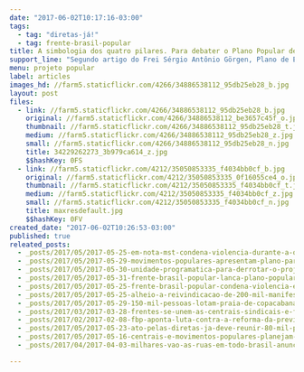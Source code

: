 ```yaml
---
date: "2017-06-02T10:17:16-03:00"
tags:
  - tag: "diretas-já!"
  - tag: frente-brasil-popular
title: A simbologia dos quatro pilares. Para debater o Plano Popular de Emergência
support_line: "Segundo artigo do Frei Sérgio Antônio Görgen, Plano de Emergência, lançado pela Frente Brasil Popular, simboliza a consigna: 'emprego, alimento, moradia e energia."
menu: projeto popular
label: articles
images_hd: //farm5.staticflickr.com/4266/34886538112_95db25eb28_b.jpg
layout: post
files:
  - link: //farm5.staticflickr.com/4266/34886538112_95db25eb28_b.jpg
    original: //farm5.staticflickr.com/4266/34886538112_be3657c45f_o.jpg
    thumbnail: //farm5.staticflickr.com/4266/34886538112_95db25eb28_t.jpg
    medium: //farm5.staticflickr.com/4266/34886538112_95db25eb28_z.jpg
    small: //farm5.staticflickr.com/4266/34886538112_95db25eb28_n.jpg
    title: 34229262273_3b979ca614_z.jpg
    $$hashKey: 0FS
  - link: //farm5.staticflickr.com/4212/35050853335_f4034bb0cf_b.jpg
    original: //farm5.staticflickr.com/4212/35050853335_0f16055ce4_o.jpg
    thumbnail: //farm5.staticflickr.com/4212/35050853335_f4034bb0cf_t.jpg
    medium: //farm5.staticflickr.com/4212/35050853335_f4034bb0cf_z.jpg
    small: //farm5.staticflickr.com/4212/35050853335_f4034bb0cf_n.jpg
    title: maxresdefault.jpg
    $$hashKey: 0FV
created_date: "2017-06-02T10:26:53-03:00"
published: true
releated_posts:
  - _posts/2017/05/2017-05-25-em-nota-mst-condena-violencia-durante-a-ocupacao-dos-movimentos-populares-em-brasilia.md
  - _posts/2017/05/2017-05-29-movimentos-populares-apresentam-plano-para-saida-da-crise-nesta-segunda-29-em-sp.md
  - _posts/2017/05/2017-05-30-unidade-programatica-para-derrotar-o-projeto-do-golpe.md
  - _posts/2017/05/2017-05-31-frente-brasil-popular-lanca-plano-popular-de-emergencia-para-tirar-o-pais-da-crise.md
  - _posts/2017/05/2017-05-25-frente-brasil-popular-condena-violencia-e-uso-de-forcas-armadas.md
  - _posts/2017/05/2017-05-25-alheio-a-reivindicacao-de-200-mil-manifestantes-governo-tentar-conquistar-legitimidade-com-repressao.md
  - _posts/2017/05/2017-05-29-150-mil-pessoas-lotam-praia-de-copacabana-em-ato-historico-por-diretas-ja.md
  - _posts/2017/03/2017-03-28-frentes-se-unem-as-centrais-sindicais-e-fortalecem-a-greve-do-dia-28-de-abril.md
  - _posts/2017/02/2017-02-08-fbp-aponta-luta-contra-a-reforma-da-previdencia-centro-das-mobilizacoes-do-proximo-periodo.md
  - _posts/2017/05/2017-05-23-ato-pelas-diretas-ja-deve-reunir-80-mil-pessoas-em-brasilia-nesta-quarta-24.md
  - _posts/2017/05/2017-05-16-centrais-e-movimentos-populares-planejam-ocupar-brasilia-contra-reformas.md
  - _posts/2017/04/2017-04-03-milhares-vao-as-ruas-em-todo-brasil-anunciando-a-greve-geral.md

---
```

